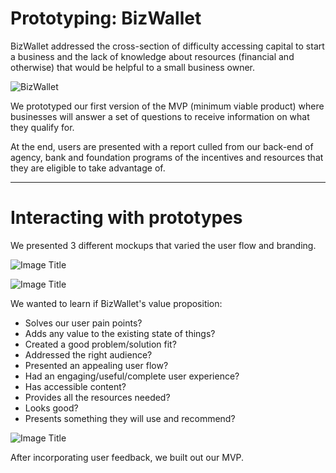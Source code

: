 # Prototyping: BizWallet

BizWallet addressed the cross-section of difficulty accessing capital to start a business and the lack of knowledge about resources (financial and otherwise) that would be helpful to a small business owner.

![BizWallet](http://cl.ly/image/2x251W3c231u/Slides_BizWallet_Venn_Fit.png)


We prototyped our first version of the MVP (minimum viable product) where businesses will answer a set of questions to receive information on what they qualify for.

At the end, users are presented with a report culled from our back-end of agency, bank and foundation programs of the incentives and resources that they are eligible to take advantage of.

---

# Interacting with prototypes

We presented 3 different mockups that varied the user flow and branding.

![Image Title](http://cl.ly/image/361g0f3R2x37/Prototype_AllFronts.jpg)

![Image Title](http://cl.ly/image/2u2M0M1I3t3l/threelandings-1.jpg)


We wanted to learn if BizWallet's value proposition:

* Solves our user pain points?
* Adds any value to the existing state of things?
* Created a good problem/solution fit?
* Addressed the right audience?
* Presented an appealing user flow?
* Had an engaging/useful/complete user experience?
* Has accessible content?
* Provides all the resources needed?
* Looks good?
* Presents something they will use and recommend?


![Image Title](http://cl.ly/image/2Q1X2616391n/IMG_4040.JPG)

After incorporating user feedback, we built out our MVP.



